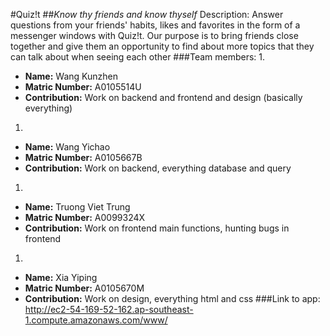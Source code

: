 #Quiz!t
##_Know thy friends and know thyself_
Description: Answer questions from your friends' habits, likes and favorites in the form of a messenger windows with Quiz!t. Our purpose is to bring friends close together and give them an opportunity to find about more topics that they can talk about when seeing each other
###Team members:
1. 
* __Name:__ Wang Kunzhen 
* __Matric Number:__ A0105514U
* __Contribution:__ Work on backend and frontend and design (basically everything)
1. 
* __Name:__ Wang Yichao 
* __Matric Number:__ A0105667B 
* __Contribution:__ Work on backend, everything database and query
1. 
* __Name:__ Truong Viet Trung 
* __Matric Number:__ A0099324X 
* __Contribution:__ Work on frontend main functions, hunting bugs in frontend
1. 
* __Name:__ Xia Yiping 
* __Matric Number:__ A0105670M 
* __Contribution:__ Work on design, everything html and css
###Link to app: http://ec2-54-169-52-162.ap-southeast-1.compute.amazonaws.com/www/